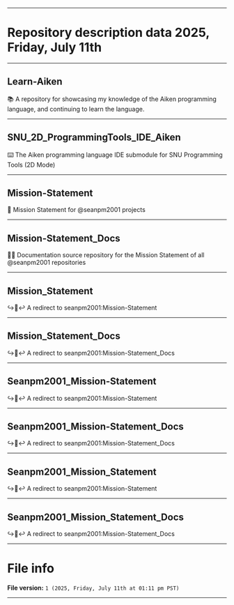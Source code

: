 
***

# Repository description data 2025, Friday, July 11th

---

## Learn-Aiken

📚️ A repository for showcasing my knowledge of the Aiken programming language, and continuing to learn the language. 

---

## SNU_2D_ProgrammingTools_IDE_Aiken

⌨️ The Aiken programming language IDE submodule for SNU Programming Tools (2D Mode)

---

## Mission-Statement

🚀️ Mission Statement for @seanpm2001 projects

---

## Mission-Statement_Docs

🚀️📖️ Documentation source repository for the Mission Statement of all @seanpm2001 repositories

---

## Mission_Statement

↪️🚀️↩️ A redirect to seanpm2001:Mission-Statement

---

## Mission_Statement_Docs

↪️🚀️↩️ A redirect to seanpm2001:Mission-Statement_Docs

---

## Seanpm2001_Mission-Statement

↪️🚀️↩️ A redirect to seanpm2001:Mission-Statement

---

## Seanpm2001_Mission-Statement_Docs

↪️🚀️↩️ A redirect to seanpm2001:Mission-Statement_Docs

---

## Seanpm2001_Mission_Statement

↪️🚀️↩️ A redirect to seanpm2001:Mission-Statement

---

## Seanpm2001_Mission_Statement_Docs

↪️🚀️↩️ A redirect to seanpm2001:Mission-Statement_Docs

***

# File info

**File version:** `1 (2025, Friday, July 11th at 01:11 pm PST)`

***

